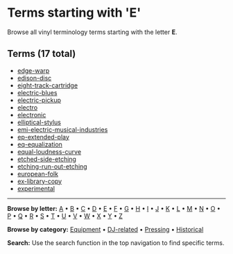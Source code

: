 # Terms starting with 'E'

Browse all vinyl terminology terms starting with the letter **E**.

## Terms (17 total)

- [edge-warp](../terms/e/edge-warp.md)
- [edison-disc](../terms/e/edison-disc.md)
- [eight-track-cartridge](../terms/e/eight-track-cartridge.md)
- [electric-blues](../terms/e/electric-blues.md)
- [electric-pickup](../terms/e/electric-pickup.md)
- [electro](../terms/e/electro.md)
- [electronic](../terms/e/electronic.md)
- [elliptical-stylus](../terms/e/elliptical-stylus.md)
- [emi-electric-musical-industries](../terms/e/emi-electric-musical-industries.md)
- [ep-extended-play](../terms/e/ep-extended-play.md)
- [eq-equalization](../terms/e/eq-equalization.md)
- [equal-loudness-curve](../terms/e/equal-loudness-curve.md)
- [etched-side-etching](../terms/e/etched-side-etching.md)
- [etching-run-out-etching](../terms/e/etching-run-out-etching.md)
- [european-folk](../terms/e/european-folk.md)
- [ex-library-copy](../terms/e/ex-library-copy.md)
- [experimental](../terms/e/experimental.md)


---

**Browse by letter:** [A](a.md) • [B](b.md) • [C](c.md) • [D](d.md) • [E](e.md) • [F](f.md) • [G](g.md) • [H](h.md) • [I](i.md) • [J](j.md) • [K](k.md) • [L](l.md) • [M](m.md) • [N](n.md) • [O](o.md) • [P](p.md) • [Q](q.md) • [R](r.md) • [S](s.md) • [T](t.md) • [U](u.md) • [V](v.md) • [W](w.md) • [X](x.md) • [Y](y.md) • [Z](z.md)

**Browse by category:** [Equipment](../tags/equipment.md) • [DJ-related](../tags/dj-related.md) • [Pressing](../tags/pressing.md) • [Historical](../tags/historical.md)

**Search:** Use the search function in the top navigation to find specific terms.
